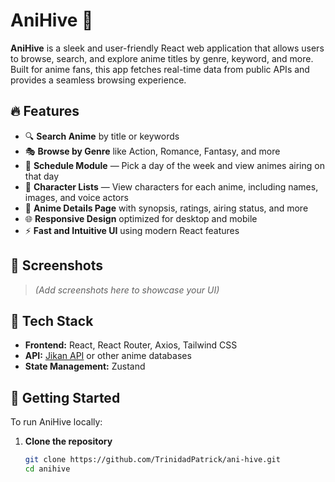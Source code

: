 # AniHive 🐝

**AniHive** is a sleek and user-friendly React web application that allows users to browse, search, and explore anime titles by genre, keyword, and more. Built for anime fans, this app fetches real-time data from public APIs and provides a seamless browsing experience.

## 🔥 Features

- 🔍 **Search Anime** by title or keywords  
- 🎭 **Browse by Genre** like Action, Romance, Fantasy, and more
- 📆 **Schedule Module** — Pick a day of the week and view animes airing on that day
- 👥 **Character Lists** — View characters for each anime, including names, images, and voice actors  
- 📄 **Anime Details Page** with synopsis, ratings, airing status, and more  
- 🌐 **Responsive Design** optimized for desktop and mobile  
- ⚡ **Fast and Intuitive UI** using modern React features 

## 📸 Screenshots

> *(Add screenshots here to showcase your UI)*

## 🚀 Tech Stack

- **Frontend:** React, React Router, Axios, Tailwind CSS
- **API:** [Jikan API](https://jikan.moe/) or other anime databases
- **State Management:** Zustand

## 🔧 Getting Started

To run AniHive locally:

1. **Clone the repository**
   ```bash
   git clone https://github.com/TrinidadPatrick/ani-hive.git
   cd anihive
